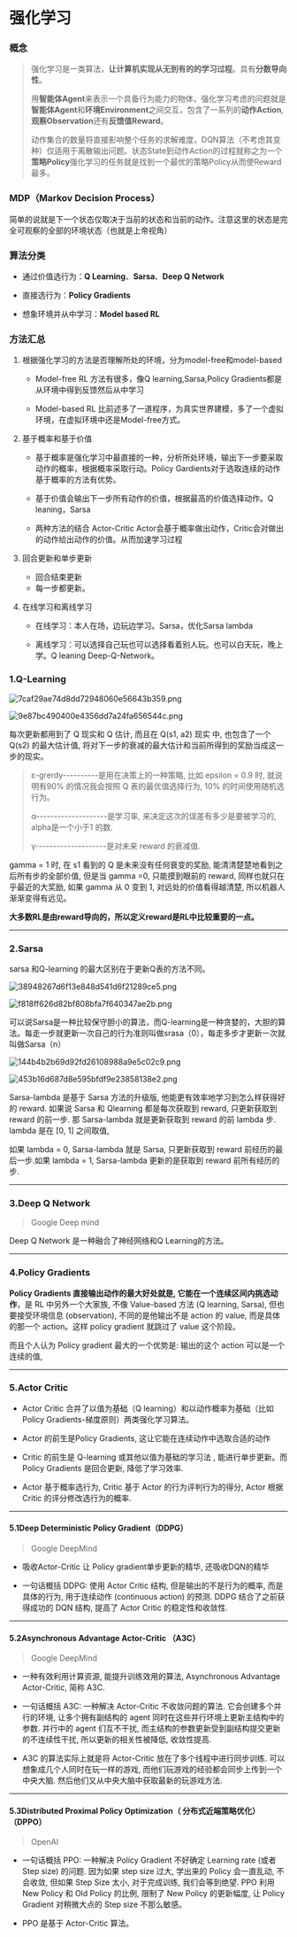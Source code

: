

# 强化学习

### 概念

> 强化学习是一类算法，**让计算机实现从无到有的的学习过程**。具有**分数导向性**。
>
> 用**智能体Agent**来表示一个具备行为能力的物体，强化学习考虑的问题就是**智能体Agent**和**环境Environment**之间交互，包含了一系列的**动作Action**,**观察Observation**还有**反馈值Reward**。
>
> 动作集合的数量将直接影响整个任务的求解难度，DQN算法（不考虑其变种）仅适用于离散输出问题。状态State到动作Action的过程就称之为一个**策略Policy**强化学习的任务就是找到一个最优的策略Policy从而使Reward最多。

### MDP（Markov Decision Process）

简单的说就是下一个状态仅取决于当前的状态和当前的动作。注意这里的状态是完全可观察的全部的环境状态（也就是上帝视角）

### 算法分类

* 通过价值选行为：**Q Learning**、**Sarsa**、**Deep Q Network** 

* 直接选行为：**Policy Gradients**

* 想象环境并从中学习：**Model based RL**

### 方法汇总

1. 根据强化学习的方法是否理解所处的环境，分为model-free和model-based

	* Model-free RL 方法有很多，像Q learning,Sarsa,Policy Gradients都是从环境中得到反馈然后从中学习

	* Model-based RL 比前述多了一道程序，为真实世界建模，多了一个虚拟环境，在虚拟环境中还是Model-free方式。

2. 基于概率和基于价值

	* 基于概率是强化学习中最直接的一种，分析所处环境，输出下一步要采取动作的概率，根据概率采取行动。Policy Gardients对于选取连续的动作基于概率的方法有优势。

	* 基于价值会输出下一步所有动作的价值，根据最高的价值选择动作。Q leaning，Sarsa

	* 两种方法的结合 Actor-Critic Actor会基于概率做出动作，Critic会对做出的动作给出动作的价值。从而加速学习过程

3. 回合更新和单步更新
	* 回合结束更新
	* 每一步都更新。

4. 在线学习和离线学习

	* 在线学习：本人在场，边玩边学习。Sarsa，优化Sarsa lambda
	
	* 离线学习：可以选择自己玩也可以选择看着别人玩。也可以白天玩，晚上学。Q leaning Deep-Q-Network。

### 1.Q-Learning

![7caf29ae74d8dd72948060e56643b359.png](image/7caf29ae74d8dd72948060e56643b359.png)

![9e87bc490400e4356dd7a24fa656544c.png](D:/StudyNotes/强化学习/image/9e87bc490400e4356dd7a24fa656544c.png)

每次更新都用到了 Q 现实和 Q 估计, 而且在 Q(s1, a2) 现实 中, 也包含了一个 Q(s2) 的最大估计值, 将对下一步的衰减的最大估计和当前所得到的奖励当成这一步的现实。

> ε-grerdy----------是用在决策上的一种策略, 比如 epsilon = 0.9 时, 就说明有90% 的情况我会按照 Q 表的最优值选择行为, 10% 的时间使用随机选行为。
>
> α--------------------是学习率, 来决定这次的误差有多少是要被学习的, alpha是一个小于1 的数. 
>
> γ--------------------是对未来 reward 的衰减值.

gamma = 1 时, 在 s1 看到的 Q 是未来没有任何衰变的奖励, 能清清楚楚地看到之后所有步的全部价值, 但是当 gamma =0, 只能摸到眼前的 reward, 同样也就只在乎最近的大奖励, 如果 gamma 从 0 变到 1, 对远处的价值看得越清楚, 所以机器人渐渐变得有远见。

**大多数RL是由reward导向的，所以定义reward是RL中比较重要的一点。**

------

### 2.Sarsa

sarsa 和Q-learning 的最大区别在于更新Q表的方法不同。

![38948267d6f13e848d541d6f21289ce5.png](image/38948267d6f13e848d541d6f21289ce5.png)

![f818ff626d82bf808bfa7f640347ae2b.png](image/f818ff626d82bf808bfa7f640347ae2b.png)

可以说Sarsa是一种比较保守胆小的算法，而Q-learning是一种贪婪的，大胆的算法。每走一步就更新一次自己的行为准则叫做srasa（0），每走多步才更新一次就叫做Sarsa（n）

![144b4b2b69d92fd26108988a9e5c02c9.png](image/144b4b2b69d92fd26108988a9e5c02c9.png)

![453b16d687d8e595bfdf9e23858138e2.png](image/453b16d687d8e595bfdf9e23858138e2.png)

Sarsa-lambda 是基于 Sarsa 方法的升级版, 他能更有效率地学习到怎么样获得好的 reward. 如果说 Sarsa 和 Qlearning 都是每次获取到 reward, 只更新获取到 reward 的前一步. 那 Sarsa-lambda 就是更新获取到 reward 的前 lambda 步. lambda 是在 [0, 1] 之间取值,

如果 lambda = 0, Sarsa-lambda 就是 Sarsa, 只更新获取到 reward 前经历的最后一步.如果 lambda = 1, Sarsa-lambda 更新的是获取到 reward 前所有经历的步.

--------

### 3.Deep Q Network

> Google Deep mind 

Deep Q Network 是一种融合了神经网络和Q Learning的方法。

---------

### 4.Policy Gradients

**Policy Gradients 直接输出动作的最大好处就是, 它能在一个连续区间内挑选动作**，是 RL 中另外一个大家族, 不像 Value-based 方法 (Q learning, Sarsa), 但也要接受环境信息 (observation), 不同的是他输出不是 action 的 value, 而是具体的那一个 action。这样 policy gradient 就跳过了 value 这个阶段。 

而且个人认为 Policy gradient 最大的一个优势是: 输出的这个 action 可以是一个连续的值, 

-----------------

### 5.Actor Critic

* Actor Critic 合并了以值为基础（Q learning）和以动作概率为基础（比如 Policy Gradients-梯度原则）两类强化学习算法。

* Actor 的前生是Policy Gradients, 这让它能在连续动作中选取合适的动作

* Critic 的前生是 Q-learning 或其他以值为基础的学习法 , 能进行单步更新。而 Policy Gradients 是回合更新, 降低了学习效率.

* Actor 基于概率选行为, Critic 基于 Actor 的行为评判行为的得分, Actor 根据 Critic 的评分修改选行为的概率.

------------------

#### 5.1Deep Deterministic Policy Gradient（DDPG）

>Google DeepMind

* 吸收Actor-Critic 让 Policy gradient单步更新的精华, 还吸收DQN的精华

* 一句话概括 DDPG: 使用 Actor Critic 结构, 但是输出的不是行为的概率, 而是具体的行为, 用于连续动作 (continuous action) 的预测. DDPG 结合了之前获得成功的 DQN 结构, 提高了 Actor Critic 的稳定性和收敛性.

------------------

#### 5.2Asynchronous Advantage Actor-Critic （A3C）

> Google DeepMind

* 一种有效利用计算资源, 能提升训练效用的算法, Asynchronous Advantage Actor-Critic, 简称 A3C.

* 一句话概括 A3C: 一种解决 Actor-Critic 不收敛问题的算法. 它会创建多个并行的环境, 让多个拥有副结构的 agent 同时在这些并行环境上更新主结构中的参数. 并行中的 agent 们互不干扰, 而主结构的参数更新受到副结构提交更新的不连续性干扰, 所以更新的相关性被降低, 收敛性提高.
* A3C 的算法实际上就是将 Actor-Critic 放在了多个线程中进行同步训练. 可以想象成几个人同时在玩一样的游戏, 而他们玩游戏的经验都会同步上传到一个中央大脑. 然后他们又从中央大脑中获取最新的玩游戏方法.

-----

#### 5.3Distributed Proximal Policy Optimization（ 分布式近端策略优化）（DPPO）

> OpenAI 

* 一句话概括 PPO: 一种解决 Policy Gradient 不好确定 Learning rate (或者 Step size) 的问题. 因为如果 step size 过大, 学出来的 Policy 会一直乱动, 不会收敛, 但如果 Step Size 太小, 对于完成训练, 我们会等到绝望. PPO 利用 New Policy 和 Old Policy 的比例, 限制了 New Policy 的更新幅度, 让 Policy Gradient 对稍微大点的 Step size 不那么敏感。

* PPO 是基于 Actor-Critic 算法。

